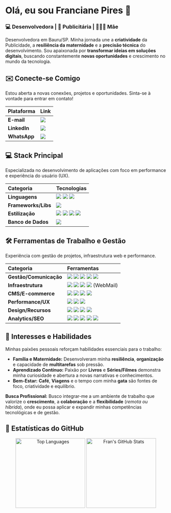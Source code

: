 # Olá, eu sou Franciane Pires 👋

### 💻 Desenvolvedora | 📢 Publicitária |  👩‍👧‍👦 Mãe 

Desenvolvedora em Bauru/SP. Minha jornada une a **criatividade** da Publicidade, a **resiliência da maternidade** e a **precisão técnica** do desenvolvimento. Sou apaixonada por **transformar ideias em soluções digitais**, buscando constantemente **novas oportunidades** e crescimento no mundo da tecnologia.



## ✉️ Conecte-se Comigo

Estou aberta a novas conexões, projetos e oportunidades. Sinta-se à vontade para entrar em contato!

| Plataforma | Link |
| :--- | :--- |
| **E-mail** | <a href="mailto:contatofranpires@gmail.com?subject=contato" target="_blank"> <img src='https://img.shields.io/badge/Gmail-D14836?style=for-the-badge&logo=gmail&logoColor=white'> </a> |
| **LinkedIn** | <a href="https://www.linkedin.com/in/franciane-pires/" target="_blank"> <img src="https://img.shields.io/badge/LinkedIn-0077B5?style=for-the-badge&logo=linkedin&logoColor=white"> </a> |
| **WhatsApp** | <a href="https://contate.me/franppires" target="_blank"> <img src="https://img.shields.io/badge/WhatsApp-25D366?style=for-the-badge&logo=whatsapp&logoColor=white"> </a> |



## 💻 Stack Principal

Especializada no desenvolvimento de aplicações com foco em performance e experiência do usuário (UX).

| Categoria | Tecnologias |
| :--- | :--- |
| **Linguagens** | <img src="https://img.shields.io/badge/JavaScript-323330?style=for-the-badge&logo=javascript&logoColor=F7DF1E"> <img src="https://img.shields.io/badge/TypeScript-007ACC?style=for-the-badge&logo=typescript&logoColor=white"> <img src="https://img.shields.io/badge/Python-3776AB?style=for-the-badge&logo=python&logoColor=white"> |
| **Frameworks/Libs** | <img src="https://img.shields.io/badge/React-20232A?style=for-the-badge&logo=react&logoColor=61DAFB"> |
| **Estilização** | <img src="https://img.shields.io/badge/HTML5-E34F26?style=for-the-badge&logo=html5&logoColor=white"> <img src="https://img.shields.io/badge/CSS3-1572B6?style=for-the-badge&logo=css3&logoColor=whit"> <img src="https://img.shields.io/badge/styled--components-DB7093?style=for-the-badge&logo=styled-components&logoColor=white"> <img src="https://img.shields.io/badge/Tailwind_CSS-38B2AC?style=for-the-badge&logo=tailwind-css&logoColor=white"> |
| **Banco de Dados** | <img src="https://img.shields.io/badge/MySQL-00000F?style=for-the-badge&logo=mysql&logoColor=white"> |



## 🛠️ Ferramentas de Trabalho e Gestão

Experiência com gestão de projetos, infraestrutura web e performance.

| Categoria | Ferramentas |
| :--- | :--- |
| **Gestão/Comunicação** | <img src="https://img.shields.io/badge/Trello-0052CC?style=for-the-badge&logo=trello&logoColor=white"> <img src="https://img.shields.io/badge/Notion-000000?style=for-the-badge&logo=notion&logoColor=white"> <img src="https://img.shields.io/badge/Airtable-18BFFF?style=for-the-badge&logo=Airtable&logoColor=white"> <img src="https://img.shields.io/badge/monday.com-0073ea?style=for-the-badge&logo=monday.com&logoColor=white"> <img src="https://img.shields.io/badge/Discord-7289DA?style=for-the-badge&logo=discord&logoColor=white"> |
| **Infraestrutura** | <img src="https://img.shields.io/badge/Cloudflare-F38020?style=for-the-badge&logo=cloudflare&logoColor=white"> <img src="https://img.shields.io/badge/Hostgator-00B2B8?style=for-the-badge&logo=hostgator&logoColor=white"> <img src="https://img.shields.io/badge/Hostinger-4040F2?style=for-the-badge&logo=hostinger&logoColor=white"> <img src="https://img.shields.io/badge/WHM-00B3E6?style=for-the-badge&logo=cpanel&logoColor=white"> (WebMail) |
| **CMS/E-commerce** | <img src="https://img.shields.io/badge/WordPress-21759B?style=for-the-badge&logo=wordpress&logoColor=white"> <img src="https://img.shields.io/badge/Shopify-7AB55C?style=for-the-badge&logo=shopify&logoColor=white"> <img src="https://img.shields.io/badge/Loja_Integrada-A21F6B?style=for-the-badge"> <img src="https://img.shields.io/badge/Tray-2A337A?style=for-the-badge"> |
| **Performance/UX** | <img src="https://img.shields.io/badge/PageSpeed_Insights-000000?style=for-the-badge&logo=google-pagespeed-insights&logoColor=white"> <img src="https://img.shields.io/badge/GTmetrix-377DFF?style=for-the-badge&logo=gtmetrix&logoColor=white"> <img src="https://img.shields.io/badge/reCAPTCHA-434343?style=for-the-badge&logo=recaptcha&logoColor=white"> |
| **Design/Recursos** | <img src="https://img.shields.io/badge/Figma-F24E1E?style=for-the-badge&logo=figma&logoColor=white"> <img src="https://img.shields.io/badge/Freepik-2D333B?style=for-the-badge&logo=freepik&logoColor=000000"> <img src="https://img.shields.io/badge/Flaticon-353C4D?style=for-the-badge&logo=flaticon&logoColor=white"> <img src="https://img.shields.io/badge/Font_Awesome-528DD7?style=for-the-badge&logo=fontawesome&logoColor=white"> |
| **Analytics/SEO** | <img src="https://img.shields.io/badge/Google_Analytics-E37400?style=for-the-badge&logo=google-analytics&logoColor=white"> <img src="https://img.shields.io/badge/Google_Tag_Manager-009596?style=for-the-badge&logo=google-tag-manager&logoColor=white"> <img src="https://img.shields.io/badge/Search_Console-4285F4?style=for-the-badge&logo=google-search-console&logoColor=white"> <img src="https://img.shields.io/badge/Curator.io-0080FF?style=for-the-badge"> <img src="https://img.shields.io/badge/Black_List-202020?style=for-the-badge"> |



## 🌱 Interesses e Habilidades

Minhas paixões pessoais reforçam habilidades essenciais para o trabalho:

* **Família e Maternidade:** Desenvolveram minha **resiliência**, **organização** e capacidade de **multitarefas** sob pressão.
* **Aprendizado Contínuo:** Paixão por **Livros** e **Séries/Filmes** demonstra minha curiosidade e abertura a novas narrativas e conhecimentos.
* **Bem-Estar:** **Café**, **Viagens** e o tempo com minha **gata** são fontes de foco, criatividade e equilíbrio.



**Busca Profissional:** Busco integrar-me a um ambiente de trabalho que valorize o **crescimento**, a **colaboração** e a **flexibilidade** (*remota ou híbrida*), onde eu possa aplicar e expandir minhas competências tecnológicas e de gestão.



## 🚀 Estatísticas do GitHub

<p align="center">
  <img height="218px" src="https://github-readme-stats.vercel.app/api/top-langs/?username=Franppires&layout=compact&langs_count=6&theme=radical&title_color=61DAFB&text_color=999999&bg_color=191919" alt="Top Languages">
  <img height="218px" src="https://github-readme-stats.vercel.app/api?username=Franppires&show_icons=true&theme=radical&title_color=61DAFB&text_color=999999&bg_color=191919" alt="Fran's GitHub Stats">
</p>
